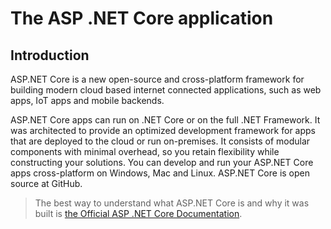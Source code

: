 The ASP .NET Core application
==============================

Introduction
-------------

ASP.NET Core is a new open-source and cross-platform framework for building modern cloud based internet connected applications, such as web apps, IoT apps and mobile backends.

ASP.NET Core apps can run on .NET Core or on the full .NET Framework. It was architected to provide an optimized development framework for apps that are deployed to the cloud or run on-premises. It consists of modular components with minimal overhead, so you retain flexibility while constructing your solutions. You can develop and run your ASP.NET Core apps cross-platform on Windows, Mac and Linux. ASP.NET Core is open source at GitHub.

> The best way to understand what ASP.NET Core is and why it was built is [the Official ASP .NET Core Documentation](https://docs.microsoft.com/en-us/aspnet/core/getting-started).




